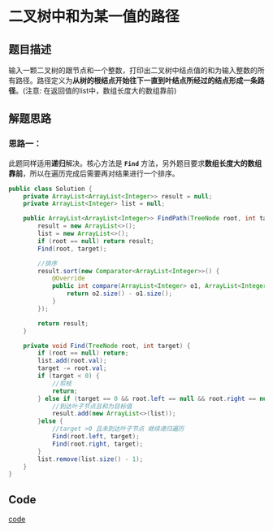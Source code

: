 # 二叉树中和为某一值的路径

## 题目描述
输入一颗二叉树的跟节点和一个整数，打印出二叉树中结点值的和为输入整数的所有路径。路径定义为**从树的根结点开始往下一直到叶结点所经过的结点形成一条路径**。(注意: 在返回值的list中，数组长度大的数组靠前)
## 解题思路

### 思路一：
此题同样适用**递归**解决。核心方法是 **`Find`** 方法，另外题目要求**数组长度大的数组靠前**，所以在遍历完成后需要再对结果进行一个排序。
```java
public class Solution {
    private ArrayList<ArrayList<Integer>> result = null;
    private ArrayList<Integer> list = null;

    public ArrayList<ArrayList<Integer>> FindPath(TreeNode root, int target) {
        result = new ArrayList<>();
        list = new ArrayList<>();
        if (root == null) return result;
        Find(root, target);

        //排序
        result.sort(new Comparator<ArrayList<Integer>>() {
            @Override
            public int compare(ArrayList<Integer> o1, ArrayList<Integer> o2) {
                return o2.size() - o1.size();
            }
        });

        return result;
    }

    private void Find(TreeNode root, int target) {
        if (root == null) return;
        list.add(root.val);
        target -= root.val;
        if (target < 0) {
            //剪枝
            return;
        } else if (target == 0 && root.left == null && root.right == null) {
            //到达叶子节点且和为目标值
            result.add(new ArrayList<>(list));
        }else {
            //target >0 且未到达叶子节点 继续递归遍历
            Find(root.left, target);
            Find(root.right, target);
        }
        list.remove(list.size() - 1);
    }
}
```



## Code
[code](../code/Test24.java)<br/>

